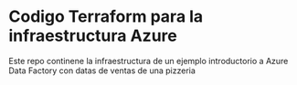 # Codigo Terraform para la infraestructura Azure
Este repo continene la infraestructura de un ejemplo introductorio a Azure Data Factory con datas de ventas de una pizzeria

